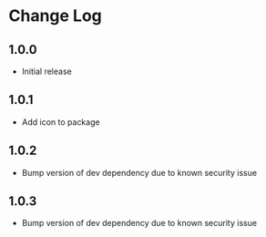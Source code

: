 # Change Log

## 1.0.0

- Initial release

## 1.0.1

- Add icon to package

## 1.0.2

- Bump version of dev dependency due to known security issue

## 1.0.3

- Bump version of dev dependency due to known security issue
